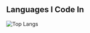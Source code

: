 ## Languages I Code In

![Top Langs](https://github-readme-stats.vercel.app/api/top-langs/?username=SoufianElfouzari&layout=compact&theme=dark)
